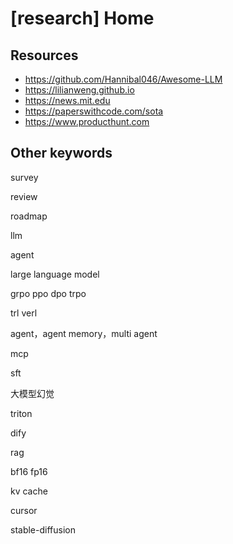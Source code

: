# [research] Home

## Resources

- <https://github.com/Hannibal046/Awesome-LLM>
- <https://lilianweng.github.io>
- <https://news.mit.edu>
- <https://paperswithcode.com/sota>
- <https://www.producthunt.com>

## Other keywords

survey

review

roadmap

llm

agent

large language model

grpo ppo dpo trpo

trl verl

agent，agent memory，multi agent

mcp

sft

大模型幻觉

triton

dify

rag

bf16 fp16

kv cache

cursor

stable-diffusion
